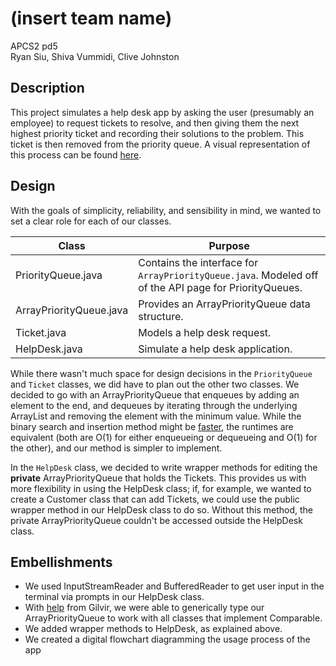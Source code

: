 # (insert team name)
APCS2 pd5
<br>
Ryan Siu, Shiva Vummidi, Clive Johnston

## Description
This project simulates a help desk app by asking the user (presumably an employee) to request tickets to resolve, and then giving them the next highest priority ticket and recording their solutions to the problem. This ticket is then removed from the priority queue. A visual representation of this process can be found [here](https://github.com/shivasuryan-vummidi/DABS-A-NIIIICE/blob/master/HelpDesk.pdf).

## Design
With the goals of simplicity, reliability, and sensibility in mind, we wanted to set a clear role for each of our classes.

  Class                   | Purpose
  ----------------------- | ----------------------------------------------------------
  PriorityQueue.java      | Contains the interface for ```ArrayPriorityQueue.java```. Modeled off of the API page for PriorityQueues.
  ArrayPriorityQueue.java | Provides an ArrayPriorityQueue data structure.
  Ticket.java             | Models a help desk request.
  HelpDesk.java           | Simulate a help desk application.
  
While there wasn't much space for design decisions in the ```PriorityQueue``` and ```Ticket``` classes, we did have to plan out the 
other two classes. We decided to go with an ArrayPriorityQueue that enqueues by adding an element to the end, and dequeues by iterating through the underlying ArrayList and removing the element with the minimum value. While the binary search and insertion method might be [faster](https://groups.google.com/a/stuy.edu/forum/?utm_source=digest&utm_medium=email#!category-topic/apcs16-17/ai_Dom-kUik), the runtimes are equivalent (both are O(1) for either enqueueing or dequeueing and O(1) for the other), and our method is simpler to implement.

In the ```HelpDesk``` class, we decided to write wrapper methods for editing the **private** ArrayPriorityQueue that holds the Tickets. This provides us with more flexibility in using the HelpDesk class; if, for example, we wanted to create a Customer class that can add Tickets, we could use the public wrapper method in our HelpDesk class to do so. Without this method, the private ArrayPriorityQueue couldn't be accessed outside the HelpDesk class.

## Embellishments
 - We used InputStreamReader and BufferedReader to get user input in the terminal via prompts in our HelpDesk class. 
 - With [help](https://groups.google.com/a/stuy.edu/forum/?utm_source=digest&utm_medium=email#!category-topic/apcs16-17/aV5QNleukaw) from Gilvir, we were able to generically type our ArrayPriorityQueue to work with all classes that implement Comparable.  
 - We added wrapper methods to HelpDesk, as explained above.
 - We created a digital flowchart diagramming the usage process of the app
